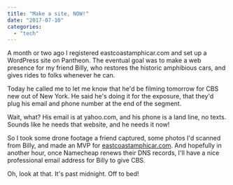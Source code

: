 ```yaml
---
title: "Make a site, NOW!"
date: "2017-07-10"
categories: 
  - "tech"
---
```


A month or two ago I registered eastcoastamphicar.com and set up a WordPress site on Pantheon. The eventual goal was to make a web presence for my friend Billy, who restores the historic amphibious cars, and gives rides to folks whenever he can.

Today he called me to let me know that he'd be filming tomorrow for CBS new out of New York. He said he's doing it for the exposure, that they'd plug his email and phone number at the end of the segment.

Wait, what? His email is at yahoo.com, and his phone is a land line, no texts. Sounds like he needs that website, and he needs it now!

So I took some drone footage a friend captured, some photos I'd scanned from Billy, and made an MVP for [eastcoastamphicar.com](https://www.eastcoastamphicar.com). And hopefully in another hour, once Namecheap renews their DNS records, I'll have a nice professional email address for Billy to give CBS.

Oh, look at that. It's past midnight. Off to bed!
